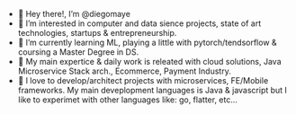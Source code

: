 - 👋 Hey there!, I’m @diegomaye
- 👀 I’m interested in computer and data sience projects, state of art technologies, startups & entrepreneurship.
- 🌱 I’m currently learning ML, playing a little with pytorch/tendsorflow & coursing a Master Degree in DS. 
- 👷 My main expertice & daily work is releated with cloud solutions, Java Microservice Stack arch., Ecommerce, Payment Industry.
- 💞️ I love to develop/architect projects with microservices, FE/Mobile frameworks. My main deveplopment languages is Java & javascript but I like to experimet with other languages like: go, flatter, etc...

<!---
diegomaye/diegomaye is a ✨ special ✨ repository because its `README.md` (this file) appears on your GitHub profile.
You can click the Preview link to take a look at your changes.
--->
